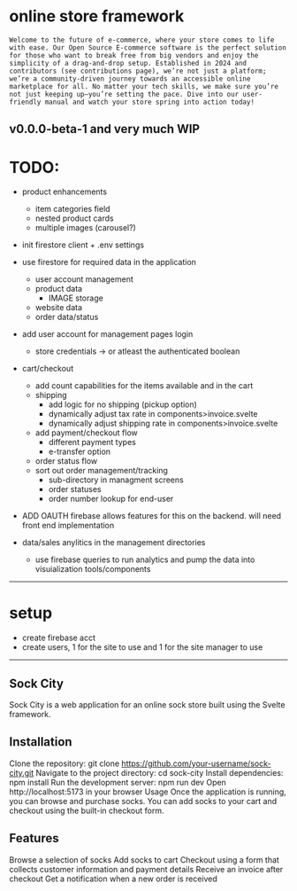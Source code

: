 # online store framework
    Welcome to the future of e-commerce, where your store comes to life with ease. Our Open Source E-commerce software is the perfect solution for those who want to break free from big vendors and enjoy the simplicity of a drag-and-drop setup. Established in 2024 and contributors (see contributions page), we’re not just a platform; we’re a community-driven journey towards an accessible online marketplace for all. No matter your tech skills, we make sure you’re not just keeping up—you’re setting the pace. Dive into our user-friendly manual and watch your store spring into action today!

v0.0.0-beta-1 and very much WIP
---

# TODO:

- product enhancements
    - item categories field 
    - nested product cards
    - multiple images (carousel?)

- init firestore client + .env settings

- use firestore for required data in the application
    - user account management
    - product data
        - IMAGE storage
    - website data
    - order data/status

- add user account for management pages login
    - store credentials -> or atleast the authenticated boolean



- cart/checkout
    - add count capabilities for the items available and in the cart
    - shipping
        - add logic for no shipping (pickup option)
        - dynamically adjust tax rate in components>invoice.svelte
        - dynamically adjust shipping rate in components>invoice.svelte
    - add payment/checkout flow
        - different payment types
        - e-transfer option 
    - order status flow
    - sort out order management/tracking
        - sub-directory in managment screens
        - order statuses
        - order number lookup for end-user

- ADD OAUTH firebase allows features for this on the backend. will need front end implementation

- data/sales anylitics in the management directories
    - use firebase queries to run analytics and pump the data into visuialization tools/components


---
# setup

- create firebase acct
- create users, 1 for the site to use and 1 for the site manager to use

--- 
## Sock City
Sock City is a web application for an online sock store built using the Svelte framework.

## Installation
Clone the repository: git clone https://github.com/your-username/sock-city.git
Navigate to the project directory: cd sock-city
Install dependencies: npm install
Run the development server: npm run dev
Open http://localhost:5173 in your browser
Usage
Once the application is running, you can browse and purchase socks. You can add socks to your cart and checkout using the built-in checkout form.

## Features
Browse a selection of socks
Add socks to cart
Checkout using a form that collects customer information and payment details
Receive an invoice after checkout
Get a notification when a new order is received

